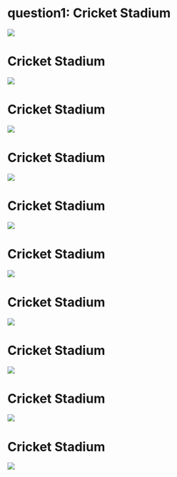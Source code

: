 <h1>question1: Cricket Stadium</h1>
<img src="https://github.com/Yogaprasadmk/Terv_Academy_Java_Practice_Question_Answer/assets/120255515/38e1efff-a71b-4e7a-9d64-4b51c0014656"/>

<h1>Cricket Stadium</h1>
<img src="https://github.com/Yogaprasadmk/Terv_Academy_Java_Practice_Question_Answer/assets/120255515/38e1efff-a71b-4e7a-9d64-4b51c0014656"/>

<h1>Cricket Stadium</h1>
<img src="https://github.com/Yogaprasadmk/Terv_Academy_Java_Practice_Question_Answer/assets/120255515/38e1efff-a71b-4e7a-9d64-4b51c0014656"/>

<h1>Cricket Stadium</h1>
<img src="https://github.com/Yogaprasadmk/Terv_Academy_Java_Practice_Question_Answer/assets/120255515/38e1efff-a71b-4e7a-9d64-4b51c0014656"/>

<h1>Cricket Stadium</h1>
<img src="https://github.com/Yogaprasadmk/Terv_Academy_Java_Practice_Question_Answer/assets/120255515/38e1efff-a71b-4e7a-9d64-4b51c0014656"/>

<h1>Cricket Stadium</h1>
<img src="https://github.com/Yogaprasadmk/Terv_Academy_Java_Practice_Question_Answer/assets/120255515/38e1efff-a71b-4e7a-9d64-4b51c0014656"/>

<h1>Cricket Stadium</h1>
<img src="https://github.com/Yogaprasadmk/Terv_Academy_Java_Practice_Question_Answer/assets/120255515/38e1efff-a71b-4e7a-9d64-4b51c0014656"/>

<h1>Cricket Stadium</h1>
<img src="https://github.com/Yogaprasadmk/Terv_Academy_Java_Practice_Question_Answer/assets/120255515/38e1efff-a71b-4e7a-9d64-4b51c0014656"/>

<h1>Cricket Stadium</h1>
<img src="https://github.com/Yogaprasadmk/Terv_Academy_Java_Practice_Question_Answer/assets/120255515/38e1efff-a71b-4e7a-9d64-4b51c0014656"/>

<h1>Cricket Stadium</h1>
<img src="https://github.com/Yogaprasadmk/Terv_Academy_Java_Practice_Question_Answer/assets/120255515/38e1efff-a71b-4e7a-9d64-4b51c0014656"/>

